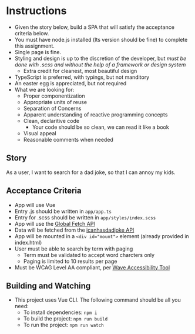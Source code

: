 
# Instructions

- Given the story below, build a SPA that will satisfy the acceptance criteria below.
- You must have node.js installed (lts version should be fine) to complete this assignment.
- Single page is fine.
- Styling and design is up to the discretion of the developer, but *must be done with .scss and without the help of a framework or design system*
  - Extra credit for cleanest, most beautiful design
- TypeScript is preferred, with typings, but not manditory
- An easter egg is appreciated, but not required
- What we are looking for:
  - Proper componentization
  - Appropriate units of reuse
  - Separation of Concerns
  - Apparent understanding of reactive programming concepts
  - Clean, declaritive code
    - Your code should be so clean, we can read it like a book
  - Visual appeal
  - Reasonable comments when needed

## Story

As a user, I want to search for a dad joke, so that I can annoy my kids.

## Acceptance Criteria

- App will use Vue
- Entry .js should be written in `app/app.ts`
- Entry for .scss should be written in `app/styles/index.scss`
- App will use the [Global Fetch API](https://developer.mozilla.org/en-US/docs/Web/API/Fetch_API/Using_Fetch)
- Data will be fetched from the [icanhasdadjoke API](https://icanhazdadjoke.com/api)
- App will be mounted in a `<div id="mount">` element (already provided in index.html)
- User must be able to search by term with paging
  - Term must be validated to accept word charcters only
  - Paging is limited to 10 results per page
- Must be WCAG Level AA compliant, per [Wave Accessibility Tool](https://wave.webaim.org/extension/)

## Building and Watching

- This project uses Vue CLI. The following command should be all you need:
  - To install dependencies: `npm i`
  - To build the project: `npm run build`
  - To run the project: `npm run watch`
